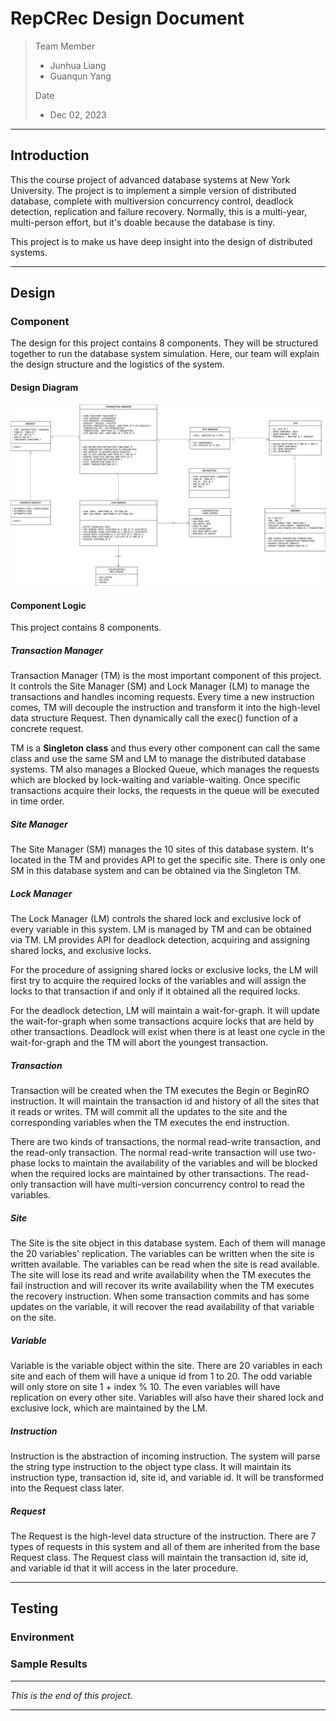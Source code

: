 # RepCRec Design Document

> Team Member
>
> - Junhua Liang
> - Guanqun Yang
>
> Date
>
> - Dec 02, 2023

---

## Introduction

This the course project of advanced database systems at New York University. The project is to implement a simple version of distributed database, complete with multiversion concurrency control, deadlock detection, replication and failure recovery. Normally, this is a multi-year, multi-person effort, but it's doable because the database is tiny.

This project is to make us have deep insight into the design of distributed systems.

---

## Design

### Component

The design for this project contains 8 components. They will be structured together to run the database system simulation. Here, our team will explain the design structure and the logistics of the system.

#### Design Diagram

![design-diagram](./docs/design-diagram.png)

#### Component Logic

This project contains 8 components.

##### Transaction Manager

Transaction Manager (TM) is the most important component of this project. It controls the Site Manager (SM) and Lock Manager (LM) to manage the transactions and handles incoming requests. Every time a new instruction comes, TM will decouple the instruction and transform it into the high-level data structure Request. Then dynamically call the exec() function of a concrete request.

TM is a **Singleton class** and thus every other component can call the same class and use the same SM and LM to manage the distributed database systems. TM also manages a Blocked Queue, which manages the requests which are blocked by lock-waiting and variable-waiting. Once specific transactions acquire their locks, the requests in the queue will be executed in time order.

##### Site Manager

The Site Manager (SM) manages the 10 sites of this database system. It's located in the TM and provides API to get the specific site. There is only one SM in this database system and can be obtained via the Singleton TM.

##### Lock Manager

The Lock Manager (LM) controls the shared lock and exclusive lock of every variable in this system. LM is managed by TM and can be obtained via TM. LM provides API for deadlock detection, acquiring and assigning shared locks, and exclusive locks.

For the procedure of assigning shared locks or exclusive locks, the LM will first try to acquire the required locks of the variables and will assign the locks to that transaction if and only if it obtained all the required locks.

For the deadlock detection, LM will maintain a wait-for-graph. It will update the wait-for-graph when some transactions acquire locks that are held by other transactions. Deadlock will exist when there is at least one cycle in the wait-for-graph and the TM will abort the youngest transaction.

##### Transaction

Transaction will be created when the TM executes the Begin or BeginRO instruction. It will maintain the transaction id and history of all the sites that it reads or writes. TM will commit all the updates to the site and the corresponding variables when the TM executes the end instruction.

There are two kinds of transactions, the normal read-write transaction, and the read-only transaction. The normal read-write transaction will use two-phase locks to maintain the availability of the variables and will be blocked when the required locks are maintained by other transactions. The read-only transaction will have multi-version concurrency control to read the variables.

##### Site

The Site is the site object in this database system. Each of them will manage the 20 variables' replication. The variables can be written when the site is written available. The variables can be read when the site is read available. The site will lose its read and write availability when the TM executes the fail instruction and will recover its write availability when the TM executes the recovery instruction. When some transaction commits and has some updates on the variable, it will recover the read availability of that variable on the site.

##### Variable

Variable is the variable object within the site. There are 20 variables in each site and each of them will have a unique id from 1 to 20. The odd variable will only store on site 1 + index % 10. The even variables will have replication on every other site. Variables will also have their shared lock and exclusive lock, which are maintained by the LM.

##### Instruction

Instruction is the abstraction of incoming instruction. The system will parse the string type instruction to the object type class. It will maintain its instruction type, transaction id, site id, and variable id. It will be transformed into the Request class later.

##### Request

The Request is the high-level data structure of the instruction. There are 7 types of requests in this system and all of them are inherited from the base Request class. The Request class will maintain the transaction id, site id, and variable id that it will access in the later procedure.

---

## Testing

### Environment

### Sample Results

---

*This is the end of this project.*

---


